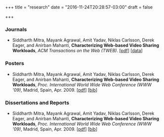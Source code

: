 +++
title = "research"
date = "2016-11-24T20:28:57-03:00"
draft = false

+++


### Journals

* Siddharth Mitra, Mayank Agrawal, Amit Yadav, Niklas Carlsson, Derek Eager, and Anirban Mahanti, <strong>Characterizing Web-based Video Sharing Workloads</strong>, *ACM Transactions on the Web (TWEB)*. [[pdf](http://www.cs.usask.ca/grads/nic169/papers/tweb10.pdf")] [[data](http://www.cs.usask.ca/faculty/eager/TWeb10.html")]


### Posters

* Siddharth Mitra, Mayank Agrawal, Amit Yadav, Niklas Carlsson, Derek Eager, and Anirban Mahanti, <strong>Characterizing Web-based Video Sharing Workloads</strong>, *Proc. International World Wide Web Conference (WWW '09)*, Madrid, Spain, Apr. 2009. [[pdf](/research/www09.pdf")] [[bib](/research/www09.bib")]


### Dissertations and Reports
* Siddharth Mitra, Mayank Agrawal, Amit Yadav, Niklas Carlsson, Derek Eager, and Anirban Mahanti, <strong>Characterizing Web-based Video Sharing Workloads</strong>, *Proc. International World Wide Web Conference (WWW '09)*, Madrid, Spain, Apr. 2009. [[pdf](/research/mitra_mtechThesis.pdf")] [[bib](/research/mitra_mtechThesis.bib")]
